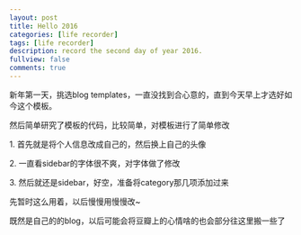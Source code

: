 ```yaml
---
layout: post
title: Hello 2016
categories: [life recorder]
tags: [life recorder]
description: record the second day of year 2016.
fullview: false
comments: true
---
```


<p>	新年第一天，挑选blog templates，一直没找到合心意的，直到今天早上才选好如今这个模板。</p>

<p>	然后简单研究了模板的代码，比较简单，对模板进行了简单修改 </p>
<p>	1. 首先就是将个人信息改成自己的，然后换上自己的头像 </p>
<p>	2. 一直看sidebar的字体很不爽，对字体做了修改 </p>
<p>	3. 然后就还是sidebar，好空，准备将category那几项添加过来</p>
	
<p>	先暂时这么用着，以后慢慢用慢慢改~ </p>
<p>	既然是自己的的blog，以后可能会将豆瓣上的心情啥的也会部分往这里搬一些了</p>
